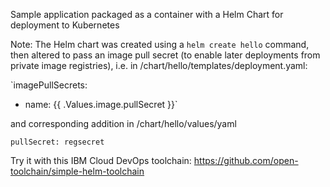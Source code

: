 Sample application packaged as a container with a Helm Chart for deployment to Kubernetes


Note: The Helm chart was created using a `helm create hello` command, then altered to pass an image pull secret (to enable later deployments from private image registries), i.e.  in /chart/hello/templates/deployment.yaml:

`imagePullSecrets:
- name: {{ .Values.image.pullSecret }}`

and corresponding addition in /chart/hello/values/yaml

`pullSecret: regsecret`

Try it with this IBM Cloud DevOps toolchain: https://github.com/open-toolchain/simple-helm-toolchain
